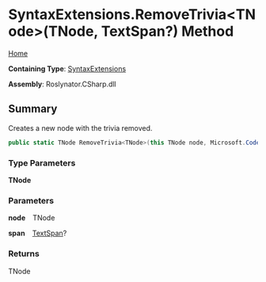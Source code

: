 # SyntaxExtensions\.RemoveTrivia\<TNode>\(TNode, TextSpan?\) Method

[Home](../../../../README.md)

**Containing Type**: [SyntaxExtensions](../README.md)

**Assembly**: Roslynator\.CSharp\.dll

## Summary

Creates a new node with the trivia removed\.

```csharp
public static TNode RemoveTrivia<TNode>(this TNode node, Microsoft.CodeAnalysis.Text.TextSpan? span = null) where TNode : Microsoft.CodeAnalysis.SyntaxNode
```

### Type Parameters

**TNode**

### Parameters

**node** &ensp; TNode

**span** &ensp; [TextSpan](https://docs.microsoft.com/en-us/dotnet/api/microsoft.codeanalysis.text.textspan)?

### Returns

TNode

